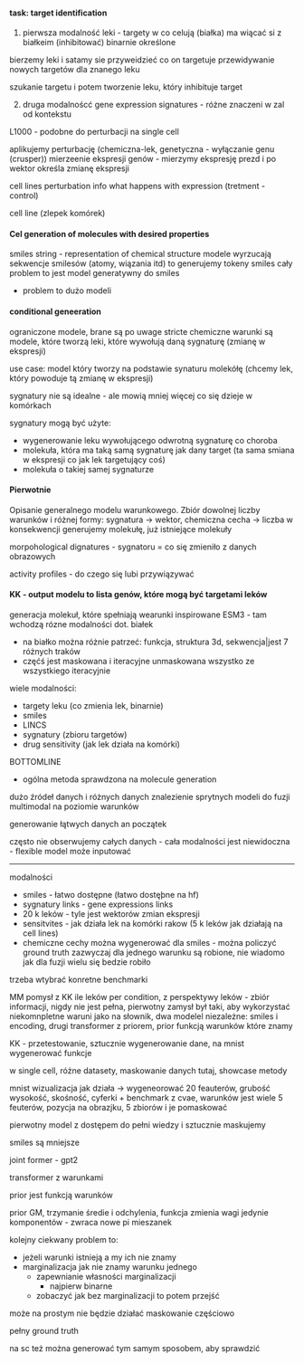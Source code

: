 #### task: target identification
1. pierwsza modalność leki - targety w co celują (białka) ma wiącać si z białkeim (inhibitować)
binarnie określone

bierzemy leki i satamy sie przyweidzieć co on targetuje
przewidywanie nowych targetów dla znanego leku

szukanie targetu i potem tworzenie leku, który inhibituje target

2. druga modalnoścć
gene expression signatures - różne znaczeni w zal od kontekstu

L1000 - podobne do perturbacji na single cell

aplikujemy perturbację (chemiczna-lek, genetyczna - wyłączanie genu (crusper))
mierzeenie ekspresji genów - mierzymy ekspresję prezd i po
wektor określa zmianę ekspresji

cell lines
perturbation
info what happens with expression (tretment - control)

cell line (zlepek komórek)

#### Cel generation of molecules with desired properties
smiles string - representation of chemical structure
modele wyrzucają sekwencje smilesów (atomy, wiązania itd)
to generujemy tokeny smiles
cały problem to jest model generatywny do smiles
- problem to dużo modeli

#### conditional geneeration
ograniczone modele, brane są po uwage stricte chemiczne warunki
są modele, które tworzą leki, które wywołują daną sygnaturę (zmianę w ekspresji)

use case: model który tworzy na podstawie synaturu molekółę (chcemy lek, który powoduje tą zmianę w ekspresji)

sygnatury nie są idealne - ale mowią mniej więcej co się dzieje w komórkach

sygnatury mogą być użyte:
- wygenerowanie  leku wywołującego odwrotną sygnaturę co choroba
- molekuła, która ma taką samą sygnaturę jak dany target (ta sama smiana w ekspresji co jak lek targetujący coś)
- molekuła o takiej samej sygnaturze

#### Pierwotnie
Opisanie generalnego modelu warunkowego. Zbiór dowolnej liczby warunków i różnej formy: sygnatura -> wektor, chemiczna cecha -> liczba w konsekwencji generujemy molekułę, już istniejące molekuły


morpohological dignatures - sygnatoru = co się zmieniło  z danych obrazowych

activity profiles - do czego się lubi przywiązywać

#### KK - output modelu to lista genów, które mogą być targetami leków

generacja molekuł, które spełniają wearunki
inspirowane ESM3 - tam wchodzą rózne modalności dot. białek
- na białko można różnie patrzeć: funkcja, struktura 3d, sekwencja|jest 7 różnych traków
- częćś jest maskowana i iteracyjne unmaskowana wszystko ze wszystkiego iteracyjnie

wiele modalności:
- targety leku (co zmienia lek, binarnie)
- smiles
- LINCS
- sygnatury (zbioru targetów)
- drug sensitivity (jak lek działa na komórki)

BOTTOMLINE
- ogólna metoda sprawdzona na molecule generation

dużo źródeł danych i różnych danych
znalezienie sprytnych modeli do fuzji multimodal na poziomie warunków

generowanie łątwych danych an początek


często nie obserwujemy całych danych - cała modalności jest niewidoczna - flexible
model może inputować

---
modalności
- smiles - łatwo dostępne (łatwo dostęþne na hf)
- sygnatury links - gene expressions links
- 20 k leków - tyle jest wektorów zmian ekspresji
- sensitvites - jak działa lek na komórki rakow (5 k leków jak działają na cell lines)
- chemiczne cechy można wygenerować dla smiles - można policzyć ground truth
zazwyczaj dla jednego warunku są robione, nie wiadomo jak dla fuzji wielu się bedzie robiło

trzeba wtybrać konretne benchmarki

MM
pomysł z KK
ile leków per condition, 
z perspektywy leków - zbiór informacji, nigdy nie jest pełna, pierwotny zamysł był taki, aby wykorzystać niekomnpletne waruni jako na słownik, dwa modelel niezależne: smiles i encoding, drugi transformer z priorem, prior funkcją warunków które znamy

KK - przetestowanie, sztucznie wygenerowanie dane, na mnist wygenerować funkcje

w single cell, różne datasety, maskowanie danych tutaj, showcase metody

mnist wizualizacja jak działa -> wygeneorować 20 feauterów, grubość wysokość, skośność, cyferki + benchmark z cvae, warunków jest wiele 5 feuterów, pozycja na obrazjku, 5 zbiorów i je pomaskować

pierwotny model z dostępem do pełni wiedzy i sztucznie maskujemy

smiles są mniejsze

joint former - gpt2

transformer z warunkami

prior jest funkcją warunków

prior GM, trzymanie średie i odchylenia, funkcja zmienia wagi jedynie komponentów - zwraca nowe pi mieszanek

kolejny ciekwany problem to:
- jeżeli warunki istnieją a my ich nie znamy
- marginalizacja jak nie znamy warunku jednego 
	- zapewnianie własności marginalizacji
		- najpierw binarne
	- zobaczyć jak bez marginalizacji to potem przejść

może na prostym nie będzie działać
maskowanie częściowo

pełny ground truth

na sc też można generować tym samym sposobem, aby sprawdzić